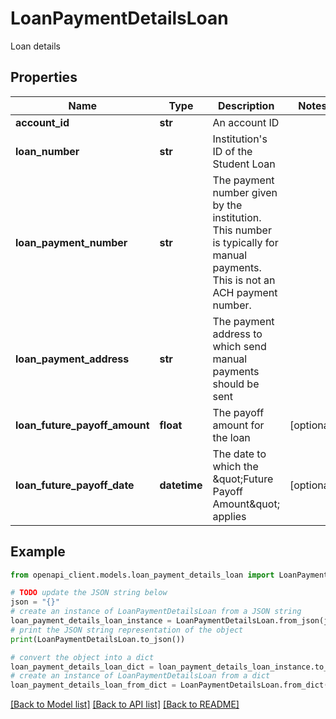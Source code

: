 # LoanPaymentDetailsLoan

Loan details

## Properties

Name | Type | Description | Notes
------------ | ------------- | ------------- | -------------
**account_id** | **str** | An account ID | 
**loan_number** | **str** | Institution&#39;s ID of the Student Loan | 
**loan_payment_number** | **str** | The payment number given by the institution. This number is typically for manual payments. This is not an ACH payment number. | 
**loan_payment_address** | **str** | The payment address to which send manual payments should be sent | 
**loan_future_payoff_amount** | **float** | The payoff amount for the loan | [optional] 
**loan_future_payoff_date** | **datetime** | The date to which the \&quot;Future Payoff Amount\&quot; applies | [optional] 

## Example

```python
from openapi_client.models.loan_payment_details_loan import LoanPaymentDetailsLoan

# TODO update the JSON string below
json = "{}"
# create an instance of LoanPaymentDetailsLoan from a JSON string
loan_payment_details_loan_instance = LoanPaymentDetailsLoan.from_json(json)
# print the JSON string representation of the object
print(LoanPaymentDetailsLoan.to_json())

# convert the object into a dict
loan_payment_details_loan_dict = loan_payment_details_loan_instance.to_dict()
# create an instance of LoanPaymentDetailsLoan from a dict
loan_payment_details_loan_from_dict = LoanPaymentDetailsLoan.from_dict(loan_payment_details_loan_dict)
```
[[Back to Model list]](../README.md#documentation-for-models) [[Back to API list]](../README.md#documentation-for-api-endpoints) [[Back to README]](../README.md)


